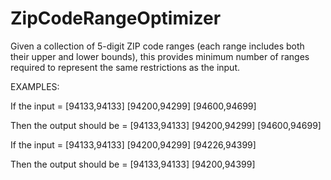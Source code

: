 # ZipCodeRangeOptimizer
Given a collection of 5-digit ZIP code ranges (each range includes both their upper and lower bounds), this provides minimum number of ranges required to represent the same restrictions as the input.

EXAMPLES:

If the input = [94133,94133] [94200,94299] [94600,94699]

Then the output should be = [94133,94133] [94200,94299] [94600,94699]

If the input = [94133,94133] [94200,94299] [94226,94399]

Then the output should be = [94133,94133] [94200,94399]
